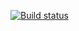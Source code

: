 [![Build status](https://ci.appveyor.com/api/projects/status/94ebifsvkb5h0p6k?svg=true)](https://ci.appveyor.com/project/ElzaRadikovna/patterns-myhw)